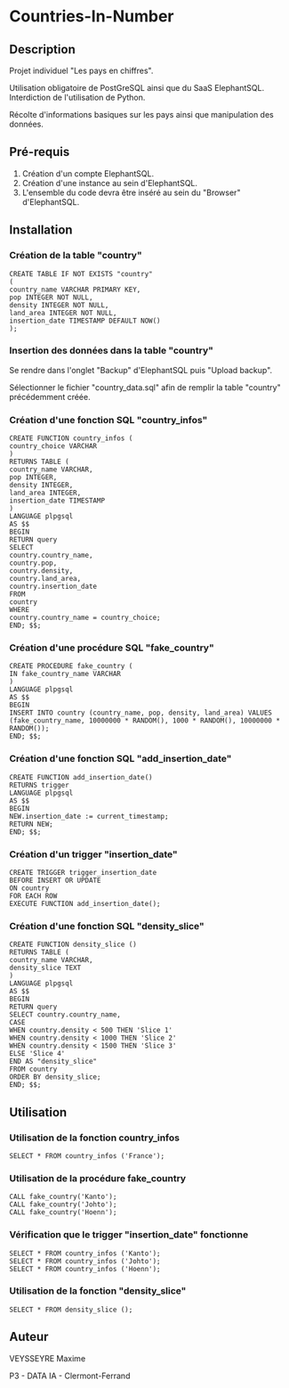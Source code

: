 # Countries-In-Number

## **Description**

Projet individuel "Les pays en chiffres".

Utilisation obligatoire de PostGreSQL ainsi que du SaaS ElephantSQL. 
Interdiction de l'utilisation de Python.

Récolte d'informations basiques sur les pays ainsi que manipulation des données.


## **Pré-requis**

1. Création d'un compte ElephantSQL.
2. Création d'une instance au sein d'ElephantSQL.
3. L'ensemble du code devra être inséré au sein du "Browser" d'ElephantSQL.


## **Installation**

### Création de la table "country"

``` 
CREATE TABLE IF NOT EXISTS "country"
(
country_name VARCHAR PRIMARY KEY,
pop INTEGER NOT NULL,
density INTEGER NOT NULL,
land_area INTEGER NOT NULL,
insertion_date TIMESTAMP DEFAULT NOW()
); 
```

### Insertion des données dans la table "country"

Se rendre dans l'onglet "Backup" d'ElephantSQL puis "Upload backup".

Sélectionner le fichier "country_data.sql" afin de remplir la table "country" précédemment créée.


### Création d'une fonction SQL "country_infos"

``` 
CREATE FUNCTION country_infos (
country_choice VARCHAR
) 
RETURNS TABLE (
country_name VARCHAR,
pop INTEGER,
density INTEGER,
land_area INTEGER,
insertion_date TIMESTAMP
) 
LANGUAGE plpgsql
AS $$
BEGIN
RETURN query
SELECT
country.country_name,
country.pop,
country.density,
country.land_area,
country.insertion_date
FROM
country
WHERE
country.country_name = country_choice;
END; $$; 
```


### Création d'une procédure SQL "fake_country"

``` 
CREATE PROCEDURE fake_country (
IN fake_country_name VARCHAR
)
LANGUAGE plpgsql
AS $$
BEGIN
INSERT INTO country (country_name, pop, density, land_area) VALUES (fake_country_name, 10000000 * RANDOM(), 1000 * RANDOM(), 10000000 * RANDOM());
END; $$; 
```


### Création d'une fonction SQL "add_insertion_date"

``` 
CREATE FUNCTION add_insertion_date()
RETURNS trigger 
LANGUAGE plpgsql
AS $$
BEGIN
NEW.insertion_date := current_timestamp;
RETURN NEW;
END; $$; 
```


### Création d'un trigger "insertion_date"

``` 
CREATE TRIGGER trigger_insertion_date
BEFORE INSERT OR UPDATE
ON country
FOR EACH ROW
EXECUTE FUNCTION add_insertion_date(); 
```


### Création d'une fonction SQL "density_slice"

``` 
CREATE FUNCTION density_slice ()
RETURNS TABLE (
country_name VARCHAR,
density_slice TEXT
)
LANGUAGE plpgsql
AS $$
BEGIN
RETURN query
SELECT country.country_name,
CASE
WHEN country.density < 500 THEN 'Slice 1'
WHEN country.density < 1000 THEN 'Slice 2'
WHEN country.density < 1500 THEN 'Slice 3'
ELSE 'Slice 4'
END AS "density_slice"
FROM country
ORDER BY density_slice;
END; $$; 
```


## **Utilisation**

### Utilisation de la fonction country_infos

```
SELECT * FROM country_infos ('France');
```


### Utilisation de la procédure fake_country

```
CALL fake_country('Kanto');
CALL fake_country('Johto');
CALL fake_country('Hoenn');
```


### Vérification que le trigger "insertion_date" fonctionne

```
SELECT * FROM country_infos ('Kanto');
SELECT * FROM country_infos ('Johto');
SELECT * FROM country_infos ('Hoenn');
```


### Utilisation de la fonction "density_slice"

```
SELECT * FROM density_slice ();
```


## **Auteur**

VEYSSEYRE Maxime

P3 - DATA IA - Clermont-Ferrand

